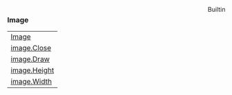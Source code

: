<div style="float:right"><span class="builtin">Builtin</span></div>

### Image

|     |
| --- |
| [Image](<Image/Image.md>) |
| [image.Close](<Image/image.Close.md>) |
| [image.Draw](<Image/image.Draw.md>) |
| [image.Height](<Image/image.Height.md>) |
| [image.Width](<Image/image.Width.md>) |

